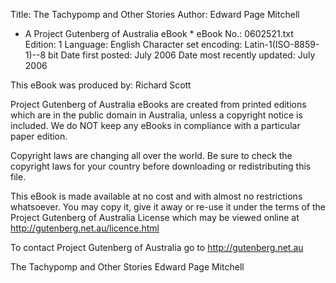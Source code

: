 Title: The Tachypomp and Other Stories
Author: Edward Page Mitchell
* A Project Gutenberg of Australia eBook *
eBook No.: 0602521.txt
Edition: 1
Language: English
Character set encoding: Latin-1(ISO-8859-1)--8 bit
Date first posted: July 2006
Date most recently updated: July 2006

This eBook was produced by: Richard Scott

Project Gutenberg of Australia eBooks are created from printed editions
which are in the public domain in Australia, unless a copyright notice
is included. We do NOT keep any eBooks in compliance with a particular
paper edition.

Copyright laws are changing all over the world. Be sure to check the
copyright laws for your country before downloading or redistributing this
file.

This eBook is made available at no cost and with almost no restrictions
whatsoever. You may copy it, give it away or re-use it under the terms
of the Project Gutenberg of Australia License which may be viewed online at
http://gutenberg.net.au/licence.html


To contact Project Gutenberg of Australia go to http://gutenberg.net.au

The Tachypomp and Other Stories
Edward Page Mitchell

